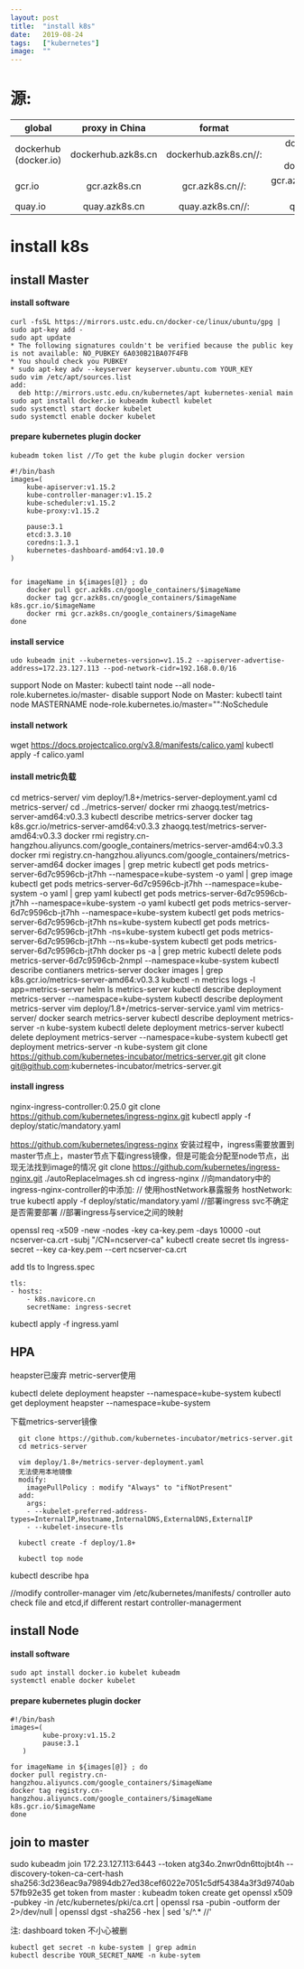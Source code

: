 ```yaml
---
layout:	post
title:	"install k8s"
date:	2019-08-24
tags:	["kubernetes"]
image:	""
---
```


# 源:
|  global              | proxy in China    | format                                               |                                   example                                          |
| --------             | :---------------: | :--------------------------------------------------: | :-------------------------------------------------------------------------------:  |
| dockerhub (docker.io)| dockerhub.azk8s.cn| dockerhub.azk8s.cn/<repo-name>/<image-name>:<version>| dockerhub.azk8s.cn/microsoft/azure-cli:2.0.61 dockerhub.azk8s.cn/library/nginx:1.15|
| gcr.io               | gcr.azk8s.cn      | gcr.azk8s.cn/<repo-name>/<image-name>:<version>      | gcr.azk8s.cn/google_containers/hyperkube-amd64:v1.13.5                             |
| quay.io              | quay.azk8s.cn     | quay.azk8s.cn/<repo-name>/<image-name>:<version>     | quay.azk8s.cn/deis/go-dev:v1.10.0                                                  |


install k8s
===

install Master
---

#### install software
```shell
curl -fsSL https://mirrors.ustc.edu.cn/docker-ce/linux/ubuntu/gpg | sudo apt-key add -
sudo apt update
* The following signatures couldn't be verified because the public key is not available: NO_PUBKEY 6A030B21BA07F4FB
* You should check you PUBKEY
* sudo apt-key adv --keyserver keyserver.ubuntu.com YOUR_KEY
sudo vim /etc/apt/sources.list
add:
  deb http://mirrors.ustc.edu.cn/kubernetes/apt kubernetes-xenial main
sudo apt install docker.io kubeadm kubectl kubelet
sudo systemctl start docker kubelet
sudo systemctl enable docker kubelet
```

#### prepare kubernetes plugin docker
```shell
kubeadm token list //To get the kube plugin docker version

#!/bin/bash
images=(
	kube-apiserver:v1.15.2
	kube-controller-manager:v1.15.2
	kube-scheduler:v1.15.2
	kube-proxy:v1.15.2

	pause:3.1
	etcd:3.3.10
	coredns:1.3.1
	kubernetes-dashboard-amd64:v1.10.0
)


for imageName in ${images[@]} ; do
    docker pull gcr.azk8s.cn/google_containers/$imageName
    docker tag gcr.azk8s.cn/google_containers/$imageName k8s.gcr.io/$imageName
    docker rmi gcr.azk8s.cn/google_containers/$imageName
done
```

#### install service
```shell
udo kubeadm init --kubernetes-version=v1.15.2 --apiserver-advertise-address=172.23.127.113 --pod-network-cidr=192.168.0.0/16
```

support Node on Master:
  kubectl taint node --all node-role.kubernetes.io/master-
disable support Node on Master:
  kubectl taint node MASTERNAME node-role.kubernetes.io/master="":NoSchedule

#### install network
wget https://docs.projectcalico.org/v3.8/manifests/calico.yaml
kubectl apply -f calico.yaml

#### install metric负载
cd metrics-server/
vim deploy/1.8+/metrics-server-deployment.yaml
cd metrics-server/
cd ../metrics-server/
docker rmi zhaogq.test/metrics-server-amd64:v0.3.3
kubectl describe metrics-server
docker tag k8s.gcr.io/metrics-server-amd64:v0.3.3 zhaogq.test/metrics-server-amd64:v0.3.3
docker rmi registry.cn-hangzhou.aliyuncs.com/google_containers/metrics-server-amd64:v0.3.3
docker rmi registry.cn-hangzhou.aliyuncs.com/google_containers/metrics-server-amd64
docker images | grep metric
kubectl get pods metrics-server-6d7c9596cb-jt7hh --namespace=kube-system -o yaml | grep image
kubectl get pods metrics-server-6d7c9596cb-jt7hh --namespace=kube-system -o yaml | grep yaml
kubectl get pods metrics-server-6d7c9596cb-jt7hh --namespace=kube-system -o yaml
kubectl get pods metrics-server-6d7c9596cb-jt7hh --namespace=kube-system
kubectl get pods metrics-server-6d7c9596cb-jt7hh ns=kube-system
kubectl get pods metrics-server-6d7c9596cb-jt7hh -ns=kube-system
kubectl get pods metrics-server-6d7c9596cb-jt7hh --ns=kube-system
kubectl get pods metrics-server-6d7c9596cb-jt7hh
docker ps -a | grep metric
kubectl delete pods metrics-server-6d7c9596cb-2nmpl --namespace=kube-system
kubectl describe contianers metrics-server
docker images | grep k8s.gcr.io/metrics-server-amd64:v0.3.3
kubectl -n metrics logs -l app=metrics-server
helm ls metrics-server
kubectl describe deployment metrics-server --namespace=kube-system
kubectl describe deployment metrics-server
vim deploy/1.8+/metrics-server-service.yaml
vim metrics-server/
docker search metrics-server
kubectl describe deployment metrics-server -n kube-system
kubectl delete deployment metrics-server
kubectl delete deployment metrics-server --namespace=kube-system
kubectl get deployment metrics-server -n kube-system
git clone https://github.com/kubernetes-incubator/metrics-server.git
git clone git@github.com:kubernetes-incubator/metrics-server.git

#### install ingress
nginx-ingress-controller:0.25.0
git clone https://github.com/kubernetes/ingress-nginx.git
kubectl apply -f deploy/static/mandatory.yaml

https://github.com/kubernetes/ingress-nginx
安装过程中，ingress需要放置到master节点上，master节点下载ingress镜像，但是可能会分配至node节点，出现无法找到image的情况
git clone https://github.com/kubernetes/ingress-nginx.git
./autoReplaceImages.sh
cd ingress-nginx
//向mandatory中的ingress-nginx-controller的中添加:
// 使用hostNetwork暴露服务
   hostNetwork: true
kubectl apply -f deploy/static/mandatory.yaml
//部署ingress svc不确定是否需要部署
//部署ingress与service之间的映射

openssl req -x509 -new -nodes -key ca-key.pem -days 10000 -out ncserver-ca.crt -subj "/CN=ncserver-ca"
kubectl create secret tls ingress-secret --key ca-key.pem  --cert ncserver-ca.crt

add tls to Ingress.spec
```
tls:
- hosts:
	- k8s.navicore.cn
	secretName: ingress-secret
```
kubectl apply -f ingress.yaml


## HPA
heapster已废弃
metric-server使用

kubectl delete deployment heapster --namespace=kube-system
kubectl get deployment heapster --namespace=kube-system

下载metrics-server镜像
```
  git clone https://github.com/kubernetes-incubator/metrics-server.git
  cd metrics-server

  vim deploy/1.8+/metrics-server-deployment.yaml
  无法使用本地镜像
  modify:
    imagePullPolicy : modify "Always" to "ifNotPresent"
  add: 
    args:
    - --kubelet-preferred-address-types=InternalIP,Hostname,InternalDNS,ExternalDNS,ExternalIP
    - --kubelet-insecure-tls

  kubectl create -f deploy/1.8+

  kubectl top node
```
kubectl describe hpa

//modify controller-manager
vim /etc/kubernetes/manifests/
controller auto check file and etcd,if different restart controller-managerment




install Node
---

#### install software
 ```shell
sudo apt install docker.io kubelet kubeadm
systemctl enable docker kubelet
 ```

#### prepare kubernetes plugin docker
 ```shell
#!/bin/bash
 images=(
		 kube-proxy:v1.15.2
		 pause:3.1
	)

 for imageName in ${images[@]} ; do
 docker pull registry.cn-hangzhou.aliyuncs.com/google_containers/$imageName
 docker tag registry.cn-hangzhou.aliyuncs.com/google_containers/$imageName k8s.gcr.io/$imageName
 done
```
## join to master
 sudo kubeadm join 172.23.127.113:6443 --token atg34o.2nwr0dn6ttojbt4h --discovery-token-ca-cert-hash sha256:3d236eac9a79894db27ed38cef6022e7051c5df54384a3f3d9740ab57fb92e35 
 get token from master : kubeadm token create
 get  openssl x509 -pubkey -in /etc/kubernetes/pki/ca.crt | openssl rsa -pubin -outform der 2>/dev/null | openssl dgst -sha256 -hex | sed 's/^.* //'





注:
dashboard token 不小心被删
```
kubectl get secret -n kube-system | grep admin
kubectl describe YOUR_SECRET_NAME -n kube-sytem
```

